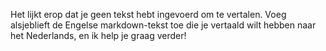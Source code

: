 Het lijkt erop dat je geen tekst hebt ingevoerd om te vertalen. Voeg alsjeblieft de Engelse markdown-tekst toe die je vertaald wilt hebben naar het Nederlands, en ik help je graag verder!